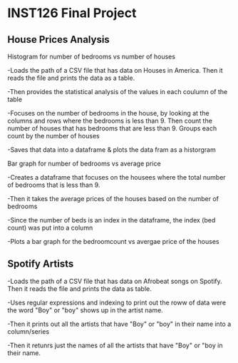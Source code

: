 # INST126 Final Project 
## House Prices Analysis 
Histogram for number of bedrooms vs number of houses 


-Loads the path of a CSV file that has data on Houses in America. Then it reads the file and prints the data as a table.

-Then provides the statistical analysis of the values in each coulumn of the table 

-Focuses on the number of bedrooms in the house, by looking at the columns and rows where the bedrooms is less than 9. Then count the number of houses that has bedrooms that are less than 9. Groups each count by the number of houses

-Saves that data into a dataframe & plots the data fram as a historgram


Bar graph for number of bedrooms vs average price 


-Creates a dataframe that focuses on the housees where the total number of bedrooms that is less than 9.

-Then it takes the average prices of the houses based on the number of bedrooms

-Since the number of beds is an index in the dataframe, the index (bed count) was put into a column

-Plots a bar graph for the bedroomcount vs avergae price of the houses





## Spotify Artists
-Loads the path of a CSV file that has data on Afrobeat songs on Spotify. Then it reads the file and prints the data as table.

-Uses regular expressions and indexing to print out the roww of data were the word "Boy" or "boy" shows up in the artist name.

-Then it prints out all the artists that have "Boy" or "boy" in their name into a column/series

-Then it retunrs just the names of all the artists that have "Boy" or "boy in their name.
